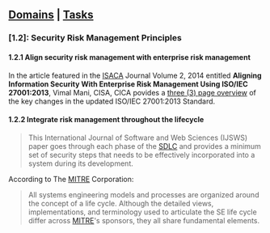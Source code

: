 [Domains](../index.md) | [Tasks](index.md)
---
### [1.2]: Security Risk Management Principles

#### 1.2.1 Align security risk management with enterprise risk management

In the article featured in the [ISACA] Journal Volume 2, 2014 entitled **Aligning Information Security With Enterprise Risk Management Using ISO/IEC 27001:2013**, Vimal Mani, CISA, CICA povides a [three (3) page overview][ISO] of the key changes in the updated ISO/IEC 27001:2013 Standard. 

#### 1.2.2 Integrate risk management throughout the lifecycle

>This International Journal of Software and Web Sciences (IJSWS) paper goes through each phase of the [SDLC] and provides a minimum set of security steps that needs to be effectively incorporated into a system during its development.

According to The [MITRE] Corporation:
> All systems engineering models and processes are organized around the concept of a life cycle. Although the detailed views, implementations, and terminology used to articulate the SE life cycle differ across [MITRE]'s sponsors, they all share fundamental elements.

[ISO]:https://www.isaca.org/Journal/archives/2014/Volume-2/Documents/Aligning-IS-With-Enterprise-Risk-Management-Using-ISO-IEC-27001-2013_joa_Eng_0314.pdf
[ISACA]:https://www.isaca.org/Journal/archives/2014/Volume-2/Pages/Aligning-Information-Security-With-Enterprise-Risk-Management-Using-ISO-IEC-27001-2013.aspx#1
[SDLC]:http://www.iasir.net/IJSWSpapers/IJSWS14-205.pdf
[MITRE]:https://www.mitre.org/publications/systems-engineering-guide/se-life-cycle-building-blocks
<!--stackedit_data:
eyJoaXN0b3J5IjpbMTM1OTU1NDE0Niw0OTgxODUxNDgsODM2Nz
A3NDg0XX0=
-->